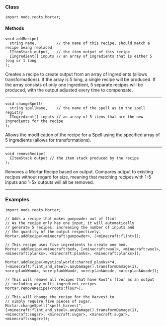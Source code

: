 
### Class

```zenscript
import mods.roots.Mortar;
```

#### Methods

```zenscript
void addRecipe(
  string name,         // the name of this recipe, should match a recipe being replaced
  IItemStack output,   // the item output of this recipe
  IIngredient[] inputs // an array of ingredients that is either 5 long or 1 long
);
```

Creates a recipe to create output from an array of ingredients (allows transformations). If the array is 5 long, a single recipe will be produced. If the array consists of only one ingredient, 5 separate recipes will be produced, with the output adjusted every time to compensate.

---


```zenscript
void changeSpell(
  string spellName,    // the name of the spell as in the spell registry
  IIngredient[] inputs // an array of 5 items that are the new ingredients for the recipe
);
```

Allows the modification of the recipe for a Spell using the specified array of 5 ingredients (allows for transformations).

---


```zenscript
void removeRecipe(
  IItemStack output // the item stack produced by the recipe
);
```

Removes a Mortar Recipe based on output. Compares output to existing recipes without regard for size, meaning that matching recipes with 1-5 inputs and 1-5x outputs will all be removed.

---


### Examples

```zenscript
import mods.roots.Mortar;

// Adds a recipe that makes gunpowder out of flint
// As the recipe only has one input, it will automatically
// generate 5 recipes, increasing the number of inputs and
// the quantity of the output respectively.
Mortar.addRecipe(<minecraft:gunpowder>, [<minecraft:flint>]);

// This recipe uses five ingredients to create one bed.
Mortar.addRecipe(<minecraft:bed>, [<minecraft:wool>, <minecraft:wool>, <minecraft:planks>, <minecraft:planks>, <minecraft:planks>]);

Mortar.addRecipe(<mysticalworld:charred_planks>*4, [<minecraft:flint_and_steel>.anyDamage().transformDamage(1), <ore:plankWood>, <ore:plankWood>, <ore:plankWood>, <ore:plankWood>]);

// This will remove all recipes that have Root's flour as an output
// including any multi-ingredient recipes
Mortar.removeRecipe(<roots:flour>);

// This will change the recipe for the Harvest to
// simply require five pieces of sugar.
Mortar.changeSpell("spell_harvest", [<minecraft:flint_and_steel>.anyDamage().transformDamage(1), <minecraft:sugar>, <minecraft:sugar>, <minecraft:sugar>, <minecraft:sugar>]);
```
